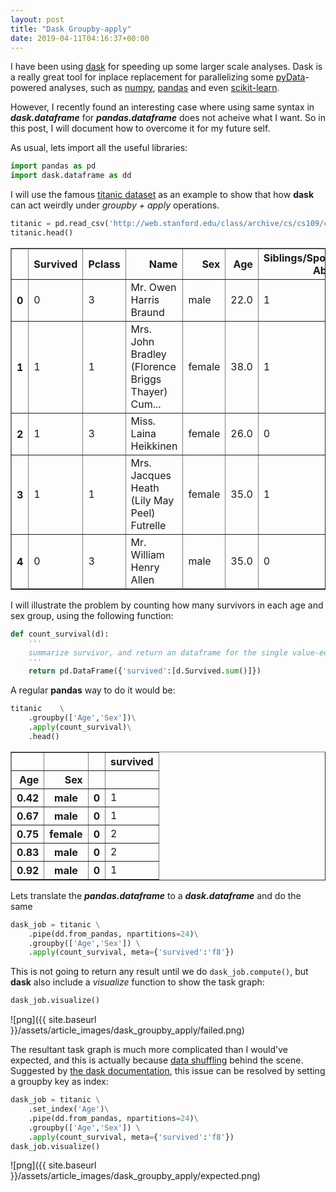 ```yaml
---
layout: post
title: "Dask Groupby-apply"
date: 2019-04-11T04:16:37+00:00
---
```



I have been using [dask](https://dask.org/) for speeding up some larger scale analyses. Dask is a really great tool for inplace replacement for parallelizing some [pyData](https://pydata.org/downloads/)-powered analyses, such as [numpy](http://docs.dask.org/en/latest/array-creation.html#create-dask-arrays), [pandas](http://docs.dask.org/en/latest/array-creation.html#from-dask-dataframe) and even [scikit-learn](https://ml.dask.org/#dask-ml).  

However, I recently found an interesting case where using same syntax in ***dask.dataframe*** for ***pandas.dataframe*** does not acheive what I want. So in this post, I will document how to overcome it for my future self.


As usual, lets import all the useful libraries:


```python
import pandas as pd
import dask.dataframe as dd
```

I will use the famous [titanic dataset](https://www.kaggle.com/c/titanic) as an example to show that how **dask** can act weirdly under *groupby + apply* operations.


```python
titanic = pd.read_csv('http://web.stanford.edu/class/archive/cs/cs109/cs109.1166/stuff/titanic.csv')
titanic.head()
```




<div>
<style scoped>
    .dataframe tbody tr th:only-of-type {
        vertical-align: middle;
    }

    .dataframe tbody tr th {
        vertical-align: top;
    }

    .dataframe thead th {
        text-align: right;
    }
</style>
<table border="1" class="dataframe">
  <thead>
    <tr style="text-align: right;">
      <th></th>
      <th>Survived</th>
      <th>Pclass</th>
      <th>Name</th>
      <th>Sex</th>
      <th>Age</th>
      <th>Siblings/Spouses Aboard</th>
      <th>Parents/Children Aboard</th>
      <th>Fare</th>
    </tr>
  </thead>
  <tbody>
    <tr>
      <th>0</th>
      <td>0</td>
      <td>3</td>
      <td>Mr. Owen Harris Braund</td>
      <td>male</td>
      <td>22.0</td>
      <td>1</td>
      <td>0</td>
      <td>7.2500</td>
    </tr>
    <tr>
      <th>1</th>
      <td>1</td>
      <td>1</td>
      <td>Mrs. John Bradley (Florence Briggs Thayer) Cum...</td>
      <td>female</td>
      <td>38.0</td>
      <td>1</td>
      <td>0</td>
      <td>71.2833</td>
    </tr>
    <tr>
      <th>2</th>
      <td>1</td>
      <td>3</td>
      <td>Miss. Laina Heikkinen</td>
      <td>female</td>
      <td>26.0</td>
      <td>0</td>
      <td>0</td>
      <td>7.9250</td>
    </tr>
    <tr>
      <th>3</th>
      <td>1</td>
      <td>1</td>
      <td>Mrs. Jacques Heath (Lily May Peel) Futrelle</td>
      <td>female</td>
      <td>35.0</td>
      <td>1</td>
      <td>0</td>
      <td>53.1000</td>
    </tr>
    <tr>
      <th>4</th>
      <td>0</td>
      <td>3</td>
      <td>Mr. William Henry Allen</td>
      <td>male</td>
      <td>35.0</td>
      <td>0</td>
      <td>0</td>
      <td>8.0500</td>
    </tr>
  </tbody>
</table>
</div>



 I will illustrate the problem by counting how many survivors in each age and sex group, using the following function:


```python
def count_survival(d):
    '''
    summarize survivor, and return an dataframe for the single value-ed array
    '''
    return pd.DataFrame({'survived':[d.Survived.sum()]})
```

A regular **pandas** way to do it would be:


```python
titanic    \
    .groupby(['Age','Sex'])\
    .apply(count_survival)\
    .head()
```




<div>
<style scoped>
    .dataframe tbody tr th:only-of-type {
        vertical-align: middle;
    }

    .dataframe tbody tr th {
        vertical-align: top;
    }

    .dataframe thead th {
        text-align: right;
    }
</style>
<table border="1" class="dataframe">
  <thead>
    <tr style="text-align: right;">
      <th></th>
      <th></th>
      <th></th>
      <th>survived</th>
    </tr>
    <tr>
      <th>Age</th>
      <th>Sex</th>
      <th></th>
      <th></th>
    </tr>
  </thead>
  <tbody>
    <tr>
      <th>0.42</th>
      <th>male</th>
      <th>0</th>
      <td>1</td>
    </tr>
    <tr>
      <th>0.67</th>
      <th>male</th>
      <th>0</th>
      <td>1</td>
    </tr>
    <tr>
      <th>0.75</th>
      <th>female</th>
      <th>0</th>
      <td>2</td>
    </tr>
    <tr>
      <th>0.83</th>
      <th>male</th>
      <th>0</th>
      <td>2</td>
    </tr>
    <tr>
      <th>0.92</th>
      <th>male</th>
      <th>0</th>
      <td>1</td>
    </tr>
  </tbody>
</table>
</div>



Lets translate the ***pandas.dataframe*** to a ***dask.dataframe*** and do the same


```python
dask_job = titanic \
    .pipe(dd.from_pandas, npartitions=24)\
    .groupby(['Age','Sex']) \
    .apply(count_survival, meta={'survived':'f8'}) 
```

This is not going to return any result until we do ```dask_job.compute()```, but **dask** also include a *visualize* function to show the task graph:


```python
dask_job.visualize()
```




![png]({{ site.baseurl }}/assets/article_images/dask_groupby_apply/failed.png)



The resultant task graph is much more complicated than I would've expected, and this is actually because [data shuffling](http://docs.dask.org/en/latest/dataframe-groupby.html) behind the scene. Suggested by [the dask documentation](http://docs.dask.org/en/latest/dataframe-groupby.html#difficult-cases), this issue can be resolved by setting a groupby key as index:


```python
dask_job = titanic \
    .set_index('Age')\
    .pipe(dd.from_pandas, npartitions=24)\
    .groupby(['Age','Sex']) \
    .apply(count_survival, meta={'survived':'f8'}) 
dask_job.visualize()
```




![png]({{ site.baseurl }}/assets/article_images/dask_groupby_apply/expected.png)


